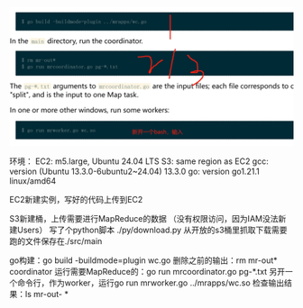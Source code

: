 ![alt text](image.png)

环境：
EC2: m5.large, Ubuntu 24.04 LTS
S3: same region as EC2
gcc: version (Ubuntu 13.3.0-6ubuntu2~24.04) 13.3.0
go: version go1.21.1 linux/amd64

EC2新建实例，写好的代码上传到EC2

S3新建桶，上传需要进行MapReduce的数据
（没有权限访问，因为IAM没法新建Users）
写了个python脚本 ./py/download.py 从开放的s3桶里抓取下载需要跑的文件保存在./src/main

go构建：go build -buildmode=plugin wc.go
删除之前的输出：rm mr-out*
coordinator 运行需要MapReduce的：go run mrcoordinator.go pg-*.txt
另开一个命令行，作为worker，运行go run mrworker.go ../mrapps/wc.so
检查输出结果：ls mr-out- *

